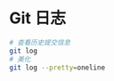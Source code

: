<!--
 * @Author: fu.nan
 * @Date: 2020-04-07 11:30:46
 * @LastEditors: fu.nan
 * @LastEditTime: 2020-04-07 17:14:27
 -->
# Git 日志

```bash
# 查看历史提交信息
git log
# 美化
git log --pretty=oneline
```
